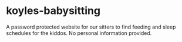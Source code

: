# koyles-babysitting
A password protected website for our sitters to find feeding and sleep schedules for the kiddos. No personal information provided.
